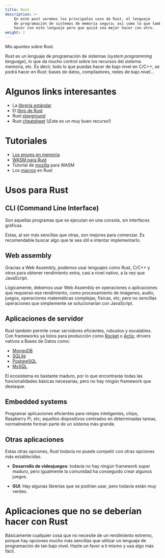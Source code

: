 ```yaml
---
title: Rust
description: >-
    En este post veremos los principales usos de Rust, el lenguaje
    de programación de sistemas de memoria segura; así como lo que también puedes
    hacer con este lenguaje pero que quizá sea mejor hacer con otro.
weight: 2
---
```


Mis apuntes sobre Rust.

Rust es un lenguaje de programación de sistemas (_system programming language_),
lo que da mucho control sobre los recursos del sistema: memoria, etc. Es decir,
todo lo que puedas hacer de bajo nivel en C/C++, se podrá hacer en Rust: bases
de datos, compiladores, redes de bajo nivel...


# Algunos links interesantes

- La [librería estándar][1]
- El [libro de Rust][2]
- Rust [playground][3]
- Rust [cheatsheet][4] (¡Este es un muy buen recurso!)

[1]: https://doc.rust-lang.org/std/
[2]: https://doc.rust-lang.org/book/
[3]: https://play.rust-lang.org/
[4]: https://cheats.rs/


# Tutoriales

- [Los enums en memoria][5]
- [WASM para Rust][6]
- Tutorial de [mozilla][7] para WASM
- Los [macros][8] en Rust

[5]: https://fasterthanli.me/articles/peeking-inside-a-rust-enum
[6]: https://bfnightly.bracketproductions.com/rustbook/webbuild.html
[7]: https://developer.mozilla.org/en-US/docs/WebAssembly/Rust_to_wasm
[8]: https://danielkeep.github.io/tlborm/book/README.html


# Usos para Rust

## CLI (Command Line Interface)

Son aquellas programas que se ejecutan en una consola, sin interfaces gráficas.

Estas, al ser más sencillas que otras, son mejores para comenzar. Es
recomendable buscar algo que te sea útil e intentar implementarlo.


## Web assembly

Gracias a Web Assembly, podemos usar lenguajes como Rust, C/C++ y otros para
obtener rendimiento extra, casi a nivel nativo, a la vez que JavaScript.

Lógicamente, debemos usar Web Assembly en operaciones o aplicaciones que
requieran ese rendimiento, como procesamiento de imágenes, audio, juegos,
operaciones matemáticas complejas, físicas, etc; pero no sencillas operaciones
que simplemente se solucionarían con JavaScript.


## Aplicaciones de servidor

Rust también permite crear servidores eficientes, robustos y escalables. Con
frameworks ya listos para producción como [Rocket](https://rocket.rs/) o
[Actix](https://actix.rs/); drivers nativos a Bases de Datos como:

- [MongoDB](https://www.mongodb.com/es)
- [SQLite](https://www.sqlite.org/index.html)
- [PostgreSQL](https://www.postgresql.org/)
- [MySQL](https://www.mysql.com/)

El ecosistema es bastante maduro, por lo que encontrarás todas las
funcionalidades básicas necesarias, pero no hay ningún framework que destaque.


## Embedded systems

Programar aplicaciones eficientes para relojes inteligentes, chips, Raspberry Pi,
etc; aquellos dispositivos centrados en determinadas tareas, normalmente forman
parte de un sistema más grande.


## Otras aplicaciones

Estas otras opciones, Rust todavía no puede competir con otras opciones más
establecidas.

- **Desarrollo de videojuegos**: todavía no hay ningún framework super maduro,
  pero igualmente la comunidad ha conseguido crear algunos juegos.

- **GUI**: Hay algunas librerías que se podrían usar, pero todavía están muy verdes.


# Aplicaciones que no se deberían hacer con Rust

Básicamente cualquier cosa que no necesite de un rendimiento extremo, porque hay
opciones mucho más sencillas que utilizar un lenguaje de programación de tan
bajo nivel. Hazte un favor a ti mismo y usa algo más fácil.

<!-- TODO
Ownership & borrowing: https://betterprogramming.pub/rust-ownership-and-borrowing-9cf7f081ade0

GUI: https://medium.com/digitalfrontiers/gui-programming-with-rust-c71fe4051b1a

https://www.areweguiyet.com/
https://www.arewewebyet.org/

Game dev tut: https://sunjay.dev/learn-game-dev/getting-started.html


Common collections
heap: growables
vectors: all the elements will be deleted
let v = vec![1, 2, 3];
let v: Vec<type> = Vec::new();
push: add element at back
[index]: access elements (panics! if invalid)
get(index): same as before (returns Option (Some/None))
last two are references (si creamos referencia, y añadimos elementos, puede q no sigan en el mlsmo sitio, por lo q seria referencia invalida, errror de compilacion)
for elem in &v //loop through the content (read)
for elem in &mut v //same (but also write: dereference firts with *)

strings: collection of utf8 encoded bytes (1-4 bytes, encoded following Unicode / compatible with ascii)
String::new(); new string
"".to_string()
String::from("")
"" new string slice/literal
push add new char
push_str push new string slice
concatenate w + (using references) or format! (as println)
strings can be represented as bytes (vec u8) scalar (char, combination of several, acentos?) grapheme clusters (what we call char)
bytes returns the string as bytes
chars returns the string as chars
unicode-segmentation (crate) to graphemes: graphemes(is_extended)

hash map
stores values + key using a hash func
use collections::HashMap;
HashMap::new()
insert(key, value) toma ownership, podemos pasar referencia pero necesita de lifetimes (override)
entry(key).or_insert(value) just add if empty + mas cosas docs
get(key) returns option some(value)/none
for (key, value) in &/*mut*/ hash_map

generics
use several data types
fn foo<T>(a: T, b: T)
fn foo<T, U>(a: T, b: U)
podemos especificar q tipo de dato es y no cualquiera con traits
fn foo<T: PartialOrd + Copy>(a: T) a se puede comparar y copiar
tambien aplicable a structs y enums
impl<T> foo<T> { ... } no depende de la definicion en el struct incluso podemos crear impl foo<char>
todo esto no afecta a performance

traits
trait name {
   fn foo(); //can add default body (this overrides the default one)
 }
 imp name for struct {
 fn foo(){
 //algo
 }}
trait as param fn foo(a: &(impl name + other)) -> impl name
trait bounds: fn foo<T: name+other>(a: T, b: T) t es un tipo q implementa name y other, igual q b (de la otra forma no seria posible
alternativo fn foo<T, U> (a: T, b: U) -> char where T: name, U: name + other { ... }

lifetimes
https://blog.logrocket.com/understanding-lifetimes-in-rust/
https://blog.thoughtram.io/lifetimes-in-rust/
http://web.mit.edu/rust-lang_v1.25/arch/amd64_ubuntu1404/share/doc/rust/html/book/first-edition/lifetimes.html
very reference in Rust has a lifetime, which is the scope for which that reference is valid. but most of the time are implicit by the compiler
las referencias deben de ser siempre validas, por lo q si tenemos una referencia a un valor borrado tendremos error
let mut ref;
{ let value = 10; ref = &value; }
//ref is not valid here (dangeling reference)
esto se comprueba con el borrow checker

let s1 = String::from("a");
let s2 = String::from("abcdef");

let result = longest(s1.as_str(), s2.as_str());
println!(result);

// &i32 reference
// &'a i32 reference w lifetime
// &'a mut i32 mut ref w lifetime
fn longest<'a>(a: &'a str, b: &'a str) -> &'a str{ //without the generic, error
if a.len() > b.len() {
    a
} else {
    b
}
}

struct Name<'a>{
someting: &'a str;
}

automaticly
each parameter that is a reference gets its own lifetime parameter
if there is exactly one input lifetime parameter, that filetime is assigned to all output lifetime parameters
if there are multiple input lifetime parameters, but one of them is &self or &mut self the lifetime of self is assigned to all output lifetime parameters

'static lifetime for all the program (as string literals)

closures
funciones sin nombre q puede guardarse, usarse como si fuesen datos, pasarlas como params
let closure = |params| { ... } //if one line, can remove
not necesary to determine the types (tomara el primer valor se le pase)
closures tienen acceso a variables de una scope superior (entorno)

FnOnce takes ownership of variables from its enviroment (once because only can call once, data deleted) move || {}
FnMut mutably  borrow value
Fn inmutamily borrow value

struct<T> ??
where T: Fn(i32) -> i32 //FnMut/FnOnce
closure: T,
result: Option<i32>
}

impl<T> ??<T>
where T: Fn(i32) -> i32 {
fn new(init_closure: T) {
?? {
closure: init_closure,
result: None
}
}
fn result(&mut self, arg: i32) -> i32 {
if self.result == None {
self.result = Some(self.closure(arg)); or Some((self.closure)(arg)
}
self.result
}
}

iterators
let iterate through a sequence of elements, no matter how it is stored (array, hash map,...)

pub trait Iterator { //other methods have default implementations: two types iterators (take iter, return iter) and consumers (take iter, return element)
type Item;
fn next(&mut self) -> Option<Self::Item>;
}

let v = vec![1, 2, 3];
for value in v.iter() { //returns inmut references / use iter_mut for mut references / onto_iter() for own types
print(value)
}

iterators adaptors
map(closure) calls clorure for each element (returns iterator)
filter(closure) returns element if closure returns true
map(|x| x + 1).collects()

create own iterators
struct Counter { value: u32 }
impl Counter {
fn new() -> Counter {
Counter { value : 0 }
}
}
impl Iterator for Counter {
type Item = u32;
fn next(&mut self) -> Option<Self::Item> {
if self.value < 5 { self.value += 1; Some(self.value)}
else {None}
}
}

cargo build --release
cargo doc --open
cargo login aaa bbb token from crates.io
cargo publish (must be commited + default values + description + license) : cannot delete, but forbid specific version w cargo yank --vers <version> [--undo]

/// `markdown here`
/// ```
/// code as test
/// ```
sections: examples / panic / error / unsafe
examples are actual tests
//! this is for files

pub use direction; avoid the user of the lib to write the whole path

Cargo.toml (default)
[profile.dev]
opt-level = 0 # min

[profile.release]
opt-level = 3 # max

workspaces
[workspace]
members = [ "adder", "add_one" ]
# inside that path must be a valid paxkage

inside add_one depends on adder
add_one cargo.toml
[dependencies]
adder = { path = "../adder" }

cargo run -p <package>
cargo test -p <package>
you have to pusblish them individualy

cargo install instala en user/.cargo/bin un ejecutable, no sirven libs
con esto podemos hacer "plugins" para cargo, si se llama cargo-something ejecutariamos cargo something

smart pointer
variable stores memory address, so is a variable that holds another variable (+ data). The most common is the reference
smart pointers keep track of the pointers to a specific data, when there is no more pointers, it is deleted. unlike referenced, smart pointers own the data in some way. vectors and strings are smart pointers: have metadata, own the data
these are struct implementing deref drop traits
box is a smart pointer that allocates memory on the heap
let b: Box<i32> = Box::new(5);

enum List<T> {
Cons(T, List<T>), // rust necesita saber cuanto espacio ocupa list, debemos hacer Box<List<T>>
Nul
}
let li = Cons(1, Cons(2, Cons(3, Nul)));
let li = Cons(1, Box::new(Cons(2, Box::new(Cons(3, Box::new(Nul))))))

cargo check //show error wout compile

deref trait
customiza el deref operator (*)

struct MyBox<T> (T); // hold one value
impl<T> MyBlock<T> {
fn new(x: T) -> MyBox<T> { MyBox( x ) } // esto no esta en la heap, pero sirve para el ejemplo
}

use std::ops::Deref;
impl<T> Deref for MyBox<T> {
type Target = T;
fn deref(&self) -> &Self::Target { &self.0 }
// devuelve una referencia, porq lo q hace el compilador es lo siguiente: *(x.deref()) llama al metodo para obtener la referencia y luego la desreferencia. esto pasa automaticamente
}

DerefMut for deref mut references

deref coercion
en algunos casos la desreferencia se llama automaticamente

from &T to &U when T: Deref<Target=U>
from &mut T to &mut U when T: DerefMut<Target=U>
from &mut T to &U when T: Deref<Target=U>

Drop trait -> especifica como se debe borrar un elemento cuando sale de scope (se llama automaticamente, no deja llamar al metodo manualmente, pero se puede hacer drop(???))
impl Drop for ??? {
fn drop(&mut self){
//
}
}
-->

